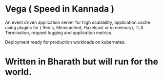 # Vega ( Speed in Kannada )


An event driven application server for high scalability, application cache using plugins for ( Redis, Memcached, Hazelcast or in memory), TLS Termination, request logging and application metrics.

Deployment ready for production workloads on kubernetes.


# Written in Bharath but will run for the world.
